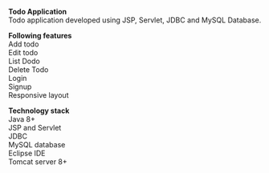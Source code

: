 **Todo Application**<br/>
Todo application developed using JSP, Servlet, JDBC and MySQL Database.<br/>

**Following features**<br/>
Add todo<br/>
Edit todo<br/>
List Dodo<br/>
Delete Todo<br/>
Login<br/>
Signup<br/>
Responsive layout<br/>

**Technology stack**<br/>
Java 8+<br/>
JSP and Servlet<br/>
JDBC<br/>
MySQL database<br/>
Eclipse IDE<br/>
Tomcat server 8+<br/>
